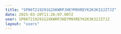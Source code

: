 ```yaml
---
title: "SP06T219291G2XKWRPJHEYM9XREYK2K3K32JZ7JZ"
date: 2025-03-20T11:26:07.007Z
user: SP06T219291G2XKWRPJHEYM9XREYK2K3K32JZ7JZ
layout: "users"
---
```

    